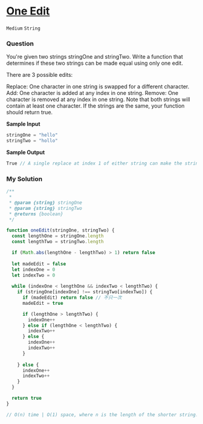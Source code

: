 # [One Edit](https://www.algoexpert.io/questions/one-edit)

`Medium` `String`

### Question
You're given two strings stringOne and stringTwo. Write a function that determines if these two strings can be made equal using only one edit.

There are 3 possible edits:

Replace: One character in one string is swapped for a different character.
Add: One character is added at any index in one string.
Remove: One character is removed at any index in one string.
Note that both strings will contain at least one character. If the strings are the same, your function should return true.

**Sample Input**
```js
stringOne = "hello"
stringTwo = "hollo"
```

**Sample Output**
```js
True // A single replace at index 1 of either string can make the strings equal
```

### My Solution
```js
/**
 * 
 * @param {string} stringOne 
 * @param {string} stringTwo 
 * @returns {boolean}
 */

function oneEdit(stringOne, stringTwo) {
  const lengthOne = stringOne.length 
  const lengthTwo = stringTwo.length 

  if (Math.abs(lengthOne - lengthTwo) > 1) return false
  
  let madeEdit = false
  let indexOne = 0
  let indexTwo = 0
  
  while (indexOne < lengthOne && indexTwo < lengthTwo) {
    if (stringOne[indexOne] !== stringTwo[indexTwo]) {
      if (madeEdit) return false // 不只一次
      madeEdit = true

      if (lengthOne > lengthTwo) {
        indexOne++
      } else if (lengthOne < lengthTwo) {
        indexTwo++
      } else {
        indexOne++
        indexTwo++
      }
      
    } else {
      indexOne++
      indexTwo++
    }
  }

  return true
}

// O(n) time | O(1) space, where n is the length of the shorter string.
```
